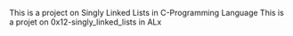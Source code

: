 This is a project on Singly Linked Lists in C-Programming Language
This is a projet on 0x12-singly_linked_lists in ALx
